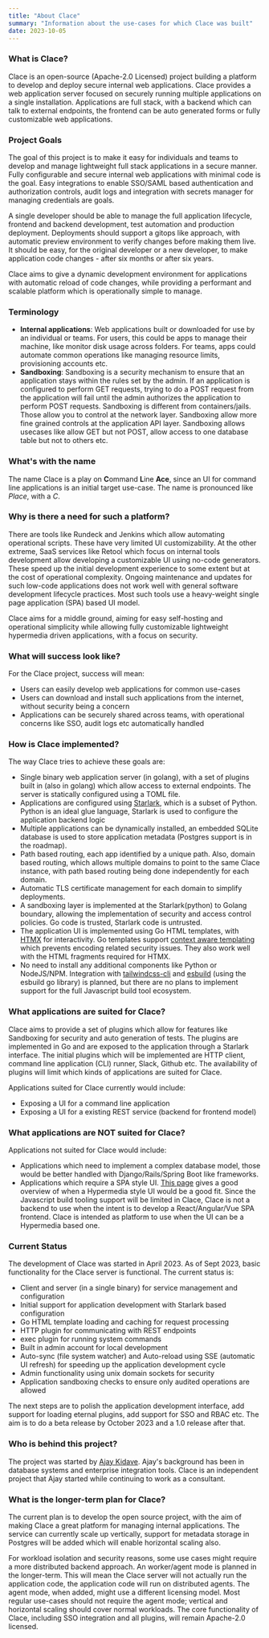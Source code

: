 ```yaml
---
title: "About Clace"
summary: "Information about the use-cases for which Clace was built"
date: 2023-10-05
---
```


### What is Clace?

Clace is an open-source (Apache-2.0 Licensed) project building a platform to develop and deploy secure internal web applications. Clace provides a web application server focused on securely running multiple applications on a single installation. Applications are full stack, with a backend which can talk to external endpoints, the frontend can be auto generated forms or fully customizable web applications.

### Project Goals

The goal of this project is to make it easy for individuals and teams to develop and manage lightweight full stack applications in a secure manner. Fully configurable and secure internal web applications with minimal code is the goal. Easy integrations to enable SSO/SAML based authentication and authorization controls, audit logs and integration with secrets manager for managing credentials are goals.

A single developer should be able to manage the full application lifecycle, frontend and backend development, test automation and production deployment. Deployments should support a gitops like approach, with automatic preview environment to verify changes before making them live. It should be easy, for the original developer or a new developer, to make application code changes - after six months or after six years.

Clace aims to give a dynamic development environment for applications with automatic reload of code changes, while providing a performant and scalable platform which is operationally simple to manage.

### Terminology

- **Internal applications**: Web applications built or downloaded for use by an individual or teams. For users, this could be apps to manage their machine, like monitor disk usage across folders. For teams, apps could automate common operations like managing resource limits, provisioning accounts etc.
- **Sandboxing**: Sandboxing is a security mechanism to ensure that an application stays within the rules set by the admin. If an application is configured to perform GET requests, trying to do a POST request from the application will fail until the admin authorizes the application to perform POST requests. Sandboxing is different from containers/jails. Those allow you to control at the network layer. Sandboxing allow more fine grained controls at the application API layer. Sandboxing allows usecases like allow GET but not POST, allow access to one database table but not to others etc.

### What's with the name

The name Clace is a play on **C**ommand **L**ine **Ace**, since an UI for command line applications is an initial target use-case. The name is pronounced like _Place_, with a _C_.

### Why is there a need for such a platform?

There are tools like Rundeck and Jenkins which allow automating operational scripts. These have very limited UI customizability. At the other extreme, SaaS services like Retool which focus on internal tools development allow developing a customizable UI using no-code generators. These speed up the initial development experience to some extent but at the cost of operational complexity. Ongoing maintenance and updates for such low-code applications does not work well with general software development lifecycle practices. Most such tools use a heavy-weight single page application (SPA) based UI model.

Clace aims for a middle ground, aiming for easy self-hosting and operational simplicity while allowing fully customizable lightweight hypermedia driven applications, with a focus on security.

### What will success look like?

For the Clace project, success will mean:

- Users can easily develop web applications for common use-cases
- Users can download and install such applications from the internet, without security being a concern
- Applications can be securely shared across teams, with operational concerns like SSO, audit logs etc automatically handled

### How is Clace implemented?

The way Clace tries to achieve these goals are:

- Single binary web application server (in golang), with a set of plugins built in (also in golang) which allow access to external endpoints. The server is statically configured using a TOML file.
- Applications are configured using [Starlark](https://github.com/google/starlark-go), which is a subset of Python. Python is an ideal glue language, Starlark is used to configure the application backend logic
- Multiple applications can be dynamically installed, an embedded SQLite database is used to store application metadata (Postgres support is in the roadmap).
- Path based routing, each app identified by a unique path. Also, domain based routing, which allows multiple domains to point to the same Clace instance, with path based routing being done independently for each domain.
- Automatic TLS certificate management for each domain to simplify deployments.
- A sandboxing layer is implemented at the Starlark(python) to Golang boundary, allowing the implementation of security and access control policies. Go code is trusted, Starlark code is untrusted.
- The application UI is implemented using Go HTML templates, with [HTMX](https://htmx.org/) for interactivity. Go templates support [context aware templating](https://pkg.go.dev/html/template#hdr-Contexts) which prevents encoding related security issues. They also work well with the HTML fragments required for HTMX.
- No need to install any additional components like Python or NodeJS/NPM. Integration with [tailwindcss-cli](https://tailwindcss.com/blog/standalone-cli) and [esbuild](https://esbuild.github.io/) (using the esbuild go library) is planned, but there are no plans to implement support for the full Javascript build tool ecosystem.

### What applications are suited for Clace?

Clace aims to provide a set of plugins which allow for features like Sandboxing for security and auto generation of tests. The plugins are implemented in Go and are exposed to the application through a Starlark interface. The initial plugins which will be implemented are HTTP client, command line application (CLI) runner, Slack, Github etc. The availability of plugins will limit which kinds of applications are suited for Clace.

Applications suited for Clace currently would include:

- Exposing a UI for a command line application
- Exposing a UI for a existing REST service (backend for frontend model)

### What applications are NOT suited for Clace?

Applications not suited for Clace would include:

- Applications which need to implement a complex database model, those would be better handled with Django/Rails/Spring Boot like frameworks.
- Applications which require a SPA style UI. [This page](https://htmx.org/essays/when-to-use-hypermedia/) gives a good overview of when a Hypermedia style UI would be a good fit. Since the Javascript build tooling support will be limited in Clace, Clace is not a backend to use when the intent is to develop a React/Angular/Vue SPA frontend. Clace is intended as platform to use when the UI can be a Hypermedia based one.

### Current Status

The development of Clace was started in April 2023. As of Sept 2023, basic functionality for the Clace server is functional. The current status is:

- Client and server (in a single binary) for service management and configuration
- Initial support for application development with Starlark based configuration
- Go HTML template loading and caching for request processing
- HTTP plugin for communicating with REST endpoints
- exec plugin for running system commands
- Built in admin account for local development
- Auto-sync (file system watcher) and Auto-reload using SSE (automatic UI refresh) for speeding up the application development cycle
- Admin functionality using unix domain sockets for security
- Application sandboxing checks to ensure only audited operations are allowed

The next steps are to polish the application development interface, add support for loading eternal plugins, add support for SSO and RBAC etc. The aim is to do a beta release by October 2023 and a 1.0 release after that.

### Who is behind this project?

The project was started by [Ajay Kidave](https://www.linkedin.com/in/ajayvk/). Ajay's background has been in database systems and enterprise integration tools. Clace is an independent project that Ajay started while continuing to work as a consultant.

### What is the longer-term plan for Clace?

The current plan is to develop the open source project, with the aim of making Clace a great platform for managing internal applications. The service can currently scale up vertically, support for metadata storage in Postgres will be added which will enable horizontal scaling also.

For workload isolation and security reasons, some use cases might require a more distributed backend approach. An worker/agent mode is planned in the longer-term. This will mean the Clace server will not actually run the application code, the application code will run on distributed agents. The agent mode, when added, might use a different licensing model. Most regular use-cases should not require the agent mode; vertical and horizontal scaling should cover normal workloads. The core functionality of Clace, including SSO integration and all plugins, will remain Apache-2.0 licensed.

